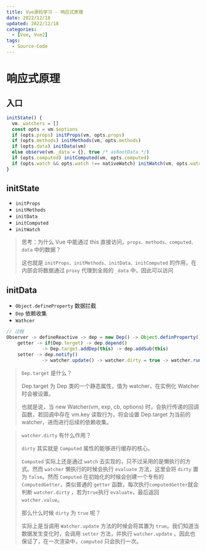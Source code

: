 ```yaml
---
title: Vue源码学习 - 响应式原理
date: 2022/12/18
updated: 2022/12/18
categories:
  - [Vue, Vue2]
tags: 
  - Source-Code
---
```


# 响应式原理

## 入口

```js
initState() {
  vm._watchers = []
  const opts = vm.$options
  if (opts.props) initProps(vm, opts.props)
  if (opts.methods) initMethods(vm, opts.methods)
  if (opts.data) initData(vm)
  else observe(vm._data = {}, true /* asRootData */)
  if (opts.computed) initComputed(vm, opts.computed)
  if (opts.watch && opts.watch !== nativeWatch) initWatch(vm, opts.watch)
}
```

## initState

- `initProps`
- `initMethods`
- `initData`
- `initComputed`
- `initWatch`

> 思考：为什么 Vue 中能通过 this 直接访问，`props、methods、computed、data` 中的数据？
> 
> 这也就是 `initProps、initMethods、initData、initComputed` 的作用，在内部会将数据通过 `proxy` 代理到全局的 `_data` 中，因此可以访问

## initData

- `Object.defineProperty` 数据拦截
- `Dep` 依赖收集
- `Wathcer` 

```js
// 过程
Observer -> defineReactive -> dep = new Dep() -> Object.definProperty() -> getter、setter
    getter -> if(Dep.terget) -> dep.depend() 
             -> Dep.target.addDep(this) -> dep.addSub(this)
    setter -> dep.notify() 
             -> watcher.update() -> watcher.dirty = true -> watcher.run() -> watcher.get()
```

> `Dep.target` 是什么？
> 
> Dep.target 为 Dep 类的一个静态属性，值为 watcher，在实例化 Watcher 时会被设置。
> 
> 也就是说，当 new Watcher(vm, exp, cb, options) 时，会执行传递的回调函数，若回调中存在 vm.key 读取行为，将会设置 Dep.target 为当前的 watcher，进而进行后续的依赖收集。

> `watcher.dirty` 有什么作用？
> 
> `dirty` 其实就是 `Computed` 属性的能够进行缓存的核心。
> 
> `Computed` 实际上还是通过 `watch` 去实现的，只不过采用的是懒执行的方式。然而 `watcher` 懒执行的时候会执行 `evaluate` 方法，这里会将 `dirty` 置为 `false`。然而 `Computed` 在初始化的时候会创建一个专有的 `ComputedGetter`，类似普通的 `getter` 函数，每次执行`computedGetter`就会判断 `watcher.dirty` ，若为`true`执行 `evaluate`，最后返回 `watcher.value`。
> 
> 那么什么时候 `dirty` 为 `true` 呢？
> 
> 实际上是当调用 `Watcher.update` 方法的时候会将其置为 `true`。我们知道当数据发生变化时，会调用 `setter` 方法，并执行 `watcher.update` 。因此也保证了，在一次渲染中，`computed` 只会执行一次。